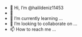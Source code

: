 - 👋 Hi, I’m @halildeniz11453
- 👀 
- 🌱 I’m currently learning ...
- 💞️ I’m looking to collaborate on ...
- 📫 How to reach me ...

<!---
halildeniz11453/halildeniz11453 is a ✨ special ✨ repository because its `README.md` (this file) appears on your GitHub profile.
You can click the Preview link to take a look at your changes.
--->
